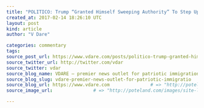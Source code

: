 ```yaml
---
title: "POLITICO: Trump “Granted Himself Sweeping Authority” To Step Up Deportations–He Was Elected President!" # => "I Made a Pretty Gem - Planet.rb"
created_at: 2017-02-14 18:26:10 UTC
layout: post
kind: article
author: "V Dare"

categories: commentary
tags: 
source_post_url: https://www.vdare.com/posts/politico-trump-granted-himself-sweeping-authority-to-step-up-deportations-he-was-elected-president    # => "http://poteland.com/blog/i-made-a-pretty-gem-planet-dot-rb/"
source_twitter_url: http://twitter.com/vdar
source_twitter: vdar
source_blog_name: VDARE – premier news outlet for patriotic immigration reform
source_blog_slug: vdare-premier-news-outlet-for-patriotic-immigratio              # => "this-is-where-i-tell-you-stuff"
source_blog_url: https://www.vdare.com               # => "http://poteland.com/articles"
source_image_url:               # => "http://poteland.com/images/site-logo.png"

---
```



<!--
   &lt;div class=&quot;pf-content&quot;&gt;&lt;p&gt;This is surprisingly stupid from &lt;em&gt;Politico:&lt;/em&gt;&lt;/p&gt;
&lt;blockquote class=&quot;twitter-tweet&quot;&gt;
&lt;p lang=&quot;en&quot; dir=&quot;ltr&quot;&gt;.&lt;a href=&quot;https://twitter.com/realDonaldTrump&quot;&gt;@realDonaldTrump&lt;/a&gt; granted himself sweeping authority to step up deportations, and he&#39;s poised to use it &lt;a href=&quot;https://t.co/IbKvwyS4rn&quot;&gt;https://t.co/IbKvwyS4rn&lt;/a&gt; &lt;a href=&quot;https://t.co/bPIcJxDnv3&quot;&gt;pic.twitter.com/bPIcJxDnv3&lt;/a&gt;&lt;/p&gt;
&lt;p&gt;— POLITICO (@politico) &lt;a href=&quot;https://twitter.com/politico/status/831553347773673472&quot;&gt;February 14, 2017&lt;/a&gt;&lt;/p&gt;&lt;/blockquote&gt;
&lt;p&gt;&lt;/p&gt;
&lt;p&gt;Trump didn’t “grant himself” authority to step up deportations, it’s inherent in his role as head of the Executive Branch, enforcing the immigration laws. [&lt;em&gt;&lt;a href=&quot;http://www.politico.com/story/2017/02/trump-immigration-raids-234970&quot;&gt;Trump just getting started with immigration raids&lt;/a&gt; &lt;/em&gt;| &lt;em&gt; The president granted himself sweeping authority to step up deportations, and he’s poised to use it,&lt;/em&gt; By Seung Min Kim and Ted Hesson, February 13, 2017] Illegal immigration is illegal, and attempts to make it legal–Amnesty legislation–have been rejected decisively by a Congress that was informed by the electorate that if they passed Amnesty, they wouldn’t be reelected.&lt;/p&gt;&lt;div id=&quot;57966237cc52c74a5e1363c4&quot; class=&quot;vdb_player vdb_57966237cc52c74a5e1363c456bcd17ce4b018167fea5539&quot;&gt;    &lt;/div&gt;
&lt;p&gt;&lt;img title=&quot;&quot; src=&quot;https://www.vdare.com/wp-content/uploads/2015/08/1163345_orig1.jpg&quot; width=&quot;225&quot; align=&quot;right&quot;&gt;In 2006, I &lt;a href=&quot;http://www.vdare.com/posts/leadership-and-law-enforcement&quot;&gt;spoke &lt;/a&gt;to ex-Border Patrolman Bob Park, who as a young man took part in &lt;a href=&quot;http://www.vdare.com/posts/to-do-operation-wetback-eisenhower-didnt-need-to-pass-any-laws-neither-would-trump&quot;&gt;Eisenhower’s Operation Wetback. &lt;/a&gt;&lt;/p&gt;
&lt;p&gt;He pointed out that Eisenhower &lt;em&gt;didn`t have to pass any laws.&lt;/em&gt;&lt;/p&gt;
&lt;p&gt;Being an illegal alien was already illegal. All it took was for the President of the United States to decide that something should be done, and then do it.&lt;/p&gt;
&lt;p&gt;By contrast,  Obama granted himself sweeping authority to &lt;em&gt;stop &lt;/em&gt; deportations, something which was obviously illegal, and which we argued was impeachable. (See James Kirkpatrick’s &lt;a href=&quot;http://www.vdare.com/articles/if-the-gop-leadership-believes-obamas-amnesty-is-unconstitutional-why-cant-they-even-consider-impeaching-him&quot;&gt;&lt;em&gt;If The GOP Leadership Believes Obama’s Amnesty Is Unconstitutional, Why Can’t They Even CONSIDER Impeaching Him?&lt;/em&gt;&lt;/a&gt;.)&lt;/p&gt;
&lt;p&gt;And Obama didn’t run on a promise to do that–he &lt;a href=&quot;http://www.speaker.gov/general/22-times-president-obama-said-he-couldn-t-ignore-or-create-his-own-immigration-law&quot;&gt;told illegals he wasn’t king&lt;/a&gt;, and couldn’t do that. Then he changed his mind.&lt;/p&gt;
&lt;p&gt;Trump, by contrast, is keeping his election promise.&lt;/p&gt;
&lt;/div&gt;           # => "I’ve been hurting to write this ever since we had the idea of creating a Planet for Cubox..." (Continued)
   vdare-premier-news-outlet-for-patriotic-immigratio              # => "this-is-where-i-tell-you-stuff"
   https://www.vdare.com               # => "http://poteland.com/articles"
                 # => "http://poteland.com/images/site-logo.png"
<div class="pf-content"><p>This is surprisingly stupid from <em>Politico:</em></p>
<blockquote class="twitter-tweet">
<p lang="en" dir="ltr">.<a href="https://twitter.com/realDonaldTrump">@realDonaldTrump</a> granted himself sweeping authority to step up deportations, and he's poised to use it <a href="https://t.co/IbKvwyS4rn">https://t.co/IbKvwyS4rn</a> <a href="https://t.co/bPIcJxDnv3">pic.twitter.com/bPIcJxDnv3</a></p>
<p>— POLITICO (@politico) <a href="https://twitter.com/politico/status/831553347773673472">February 14, 2017</a></p></blockquote>
<p></p>
<p>Trump didn’t “grant himself” authority to step up deportations, it’s inherent in his role as head of the Executive Branch, enforcing the immigration laws. [<em><a href="http://www.politico.com/story/2017/02/trump-immigration-raids-234970">Trump just getting started with immigration raids</a> </em>| <em> The president granted himself sweeping authority to step up deportations, and he’s poised to use it,</em> By Seung Min Kim and Ted Hesson, February 13, 2017] Illegal immigration is illegal, and attempts to make it legal–Amnesty legislation–have been rejected decisively by a Congress that was informed by the electorate that if they passed Amnesty, they wouldn’t be reelected.</p><div id="57966237cc52c74a5e1363c4" class="vdb_player vdb_57966237cc52c74a5e1363c456bcd17ce4b018167fea5539">    </div>
<p><img title="" src="https://www.vdare.com/wp-content/uploads/2015/08/1163345_orig1.jpg" width="225" align="right">In 2006, I <a href="http://www.vdare.com/posts/leadership-and-law-enforcement">spoke </a>to ex-Border Patrolman Bob Park, who as a young man took part in <a href="http://www.vdare.com/posts/to-do-operation-wetback-eisenhower-didnt-need-to-pass-any-laws-neither-would-trump">Eisenhower’s Operation Wetback. </a></p>
<p>He pointed out that Eisenhower <em>didn`t have to pass any laws.</em></p>
<p>Being an illegal alien was already illegal. All it took was for the President of the United States to decide that something should be done, and then do it.</p>
<p>By contrast,  Obama granted himself sweeping authority to <em>stop </em> deportations, something which was obviously illegal, and which we argued was impeachable. (See James Kirkpatrick’s <a href="http://www.vdare.com/articles/if-the-gop-leadership-believes-obamas-amnesty-is-unconstitutional-why-cant-they-even-consider-impeaching-him"><em>If The GOP Leadership Believes Obama’s Amnesty Is Unconstitutional, Why Can’t They Even CONSIDER Impeaching Him?</em></a>.)</p>
<p>And Obama didn’t run on a promise to do that–he <a href="http://www.speaker.gov/general/22-times-president-obama-said-he-couldn-t-ignore-or-create-his-own-immigration-law">told illegals he wasn’t king</a>, and couldn’t do that. Then he changed his mind.</p>
<p>Trump, by contrast, is keeping his election promise.</p>
</div><div class="">
    <i>Source: <a href="https://www.vdare.com">VDARE – premier news outlet for patriotic immigration reform</a></i>
</div>
